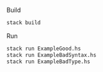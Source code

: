 Build


```bash
stack build
```

Run

```bash
stack run ExampleGood.hs
stack run ExampleBadSyntax.hs
stack run ExampleBadType.hs

```